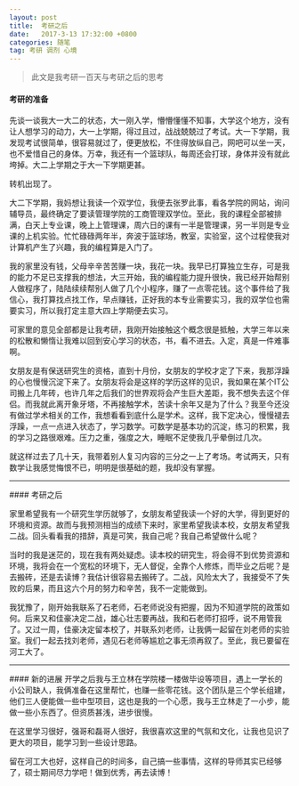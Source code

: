 ```yaml
---
layout: post
title:  考研之后
date:   2017-3-13 17:32:00 +0800
categories: 随笔
tag: 考研 调剂 心境
---
```


> 此文是我考研一百天与考研之后的思考

#### 考研的准备
先谈一谈我大一大二的状态，大一刚入学，懵懵懂懂不知事，大学这个地方，没有让人想学习的动力，大一上学期，得过且过，战战兢兢过了考试。大一下学期，我发现考试很简单，很容易就过了，便更放松，不住得放纵自己，网吧可以坐一天，也不爱惜自己的身体。万幸，我还有一个篮球队，每周还会打球，身体并没有就此垮掉。大二上学期之于大一下学期更甚。

转机出现了。

大二下学期，我妈想让我读一个双学位，我便去张罗此事，看各学院的网站，询问辅导员，最终确定了要读管理学院的工商管理双学位。至此，我的课程全部被排满，白天上专业课，晚上上管理课，周六日的课有一半是管理课，另一半则是专业课的上机实验。忙忙碌碌两年半，奔波于篮球场，教室，实验室，这个过程使我对计算机产生了兴趣，我的编程算是入门了。

我的家里没有钱，父母辛辛苦苦赚一块，我花一块。我早已打算独立生存，可是我的能力不足已支撑我的想法，大三开始，我的编程能力提升很快，我已经开始帮别人做程序了，陆陆续续帮别人做了几个小程序，赚了一点零花钱。这个事件给了我信心，我打算找点找工作，早点赚钱，正好我的本专业需要实习，我的双学位也需要实习，所以我打定主意大四上学期便去实习。

可家里的意见全部都是让我考研，我刚开始接触这个概念很是抵触，大学三年以来的松散和懒惰让我难以回到安心学习的状态，书，看不进去。入定，真是一件难事啊。

女朋友是有保送研究生的资格，直到十月份，女朋友的学校才定了下来，我那浮躁的心也慢慢沉淀下来了。女朋友将会是这样的学历这样的见识，我如果在某个IT公司搬上几年砖，也许几年之后我们的世界观将会产生巨大差距，我不想失去这个伴侣。而我就此离开象牙塔，不再接触学术，苦读十余年又是为了什么？我至今还没有做过学术相关的工作，我想看看到底什么是学术。这样，我下定决心，慢慢褪去浮躁，一点一点进入状态了，学习数学。可数学是基本功的沉淀，练习的积累，我的学习之路很艰难。压力之重，强度之大，睡眠不足使我几乎晕倒过几次。

就这样过去了几十天，我带着别人复习内容的三分之一上了考场。考试两天，只有数学让我感觉悔恨不已，明明是很基础的题，我却没有掌握。
<hr/>
#### 考研之后

家里希望我有一个研究生学历就够了，女朋友希望我读一个好的大学，得到更好的环境和资源。故而与我预测相当的成绩下来时，家里希望我读本校，女朋友希望我二战。回头看看我的措辞，真是可笑，我自己呢？我自己希望做什么呢？

当时的我是迷茫的，现在我有两处疑虑。读本校的研究生，将会得不到优势资源和环境，我将会在一个宽松的环境下，无人督促，全靠个人修炼，而毕业之后呢？是去搬砖，还是去读博？我估计很容易去搬砖了。二战，风险太大了，我接受不了失败的后果，而且这六个月的努力和辛苦，我不一定能做到。

我犹豫了，刚开始我联系了石老师，石老师说没有把握，因为不知道学院的政策如何。后来又和佳豪决定二战，雄心壮志要再战，我和石老师打招呼，说不用管我了。又过一周，佳豪决定留本校了，并联系刘老师，让我俩一起留在刘老师的实验室。我们一起去找刘老师，遇见石老师等尴尬之事无须再叙了。至此，我已要留在河工大了。
<hr/>
#### 新的进展
开学之后我与王立林在学院楼一楼做毕设等项目，遇上一学长的小公司缺人，我俩准备在这里帮忙，也赚一些零花钱。这个团队是三个学长组建，他们三人便能做一些中型项目，这也是我的一个心愿，我与王立林走了一小步，能做一些小东西了。但资质甚浅，进步很慢。

在这里学习很好，强哥和磊哥人很好，我很喜欢这里的气氛和文化，让我也见识了更大的项目，能学习到一些设计思路。

留在河工大也好，这样自己的时间多，自己搞一些事情，这样的导师其实已经够了，硕士期间尽力学吧！做到优秀，再去读博！